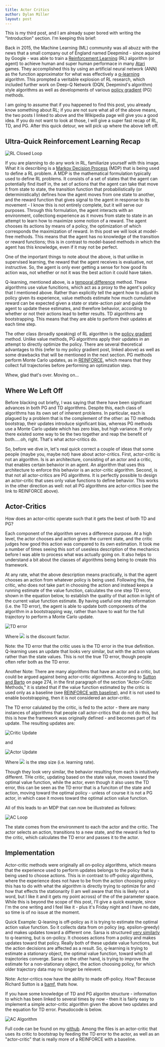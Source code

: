```yaml
---
title: Actor Critics
author: Dylan Miller
layout: post
---
```

This is my third post, and I am already super bored with writing the "Introduction" section. I'm keeping this brief:

Back in 2015, the Machine Learning (ML) community was all abuzz with the news that a small company out of England named Deepmind - since aquired by Google - was able to train a [Reinforcement Learning](https://en.wikipedia.org/wiki/Reinforcement_learning) (RL) algorithm (or agent) to achieve human and super human performace in many [Atari](https://www.nature.com/articles/nature14236) games. They accomplished this by using an artificial neural network (ANN) as the function approximator for what was effectively a [q-learning](https://dylanamiller.github.io/2019/12/17/temporal-difference-learning.html) algorithm. This prompted a veritable explosion of RL research, which included further work on Deep-Q Network (DQN, Deepmind's algorithm) style algorithms as well as developments of various [policy gradient](https://dylanamiller.github.io/2019/12/25/policy-gradients.html) (PG) methods.

I am going to assume that if you happened to find this post, you already know something about RL; if you are not sure what all of the above means, the two posts I linked to above and the Wikipedia page will give you a good idea. If you do not want to look at those, I will give a super fast recap of RL, TD, and PG. After this quick detour, we will pick up where the above left off.

## **Ultra-Quick Reinforcement Learning Recap**

![](/assets/images/actor_critic/rl_loop.png "RL Closed Loop")

If you are planning to do any work in RL, familiarize yourself with this image. What it is describing is a [Markov Decision Process](https://en.wikipedia.org/wiki/Markov_decision_process) (MDP) that is being used to define a RL problem. A MDP is the mathematical formulation typically used to define RL problems. It consists of a set of states that the agent can potentially find itself in, the set of actions that the agent can take that move it from state to state, the transition function that probabilistically (or deterministically) defines how the agent moves from one state to another, and the reward function that gives signal to the agent in response to its movement - I know this is not entirely complete, but it will serve our purposes. Through this formulation, the agent interacts with an environment, collectiong experience as it moves from state to state in an attempt to learn how to maximize some notion of a reward. The agent chooses its actions by means of a policy, the optimization of which corresponds the maximization of reward. In this post we will look at model-free methods. This means that the agent has no knowledge of the transition or reward functions; this is in contrast to model-based methods in which the agent has this knowledge, even if it may not be perfect.

One of the important things to note about the above, is that unlike in supervised learning, the reward that the agent receives is evaluative, not instructive. So, the agent is only ever getting a sense for how good its action was, not whether or not it was the best action it could have taken.

Q-learning, mentioned above, is a [temporal difference](https://cling.csd.uwo.ca/cs346a/extra/tdgammon.pdf) method. These algorithms use value funcitions, which act as a proxy to the agent's policy that I mentioned above. Rather than explicitly tell the agent how to adjust its policy given its experience, value methods estimate how much cumulative reward can be expected given a state or state-action pair and guide the agent to update these estimates, and therefore behavior, according to whether or not their actions lead to better results. TD algorithms are bootstrapping. This means that they are able to perform their updates at each time step.

The other class (broadly speaking) of RL algorithm is the [policy gradient](https://papers.nips.cc/paper/1713-policy-gradient-methods-for-reinforcement-learning-with-function-approximation.pdf) method. Unlike value methods, PG algorithms apply their updates in an attempt to directly optimize the policy. There are several theoretical advantages to this (refer to my policy gradient post, linked above) as well as some drawbacks that will be mentioned in the next section. PG methods perform Monte Carlo updates, as in [REINFORCE](http://www-anw.cs.umass.edu/~barto/courses/cs687/williams92simple.pdf), which means that they collect full trajectories before performing an optimzation step.

Whew, glad that's over. Moving on...

## **Where We Left Off**

Before blacking out briefly, I was saying that there have been significant advances in both PG and TD algorithms. Despite this, each class of algorithms has its own set of inherent problems. In particular, each is plagued by a problem that is the complement of the other: as TD methods bootstrap, their updates introduce significant bias, whereas PG methods use a Monte Carlo update which has zero bias, but high variance. If only there existed some way to tie the two together and reap the benefit of both.....oh, right. That's what actor-critics do.

So, before we dive in, let's real quick correct a couple of ideas that some people (maybe you, maybe not) have about actor-critics. First, actor-critic is not an algorithm. Is is an architecture, consisting of an actor and a critic, that enables certain behavior in an agent. An algorithm that uses this architecture to enforce this behavior is an actor-critic algorithm. Second, is that not all actor-critics are PG algorithms. It is perfectly possible to design an actor-critic that uses only value functions to define behavior. This works in the other direction as well: not all PG algorithms are actor-critics (see the link to REINFORCE above). 

## **Actor-Critics**

How does an actor-critic operate such that it gets the best of both TD and PG?

Each component of the algorithm serves a difference purpose. At a high level, the actor chooses and action given the current state, and the critic judges how good this action was compared to its own estimation. It took me a number of times seeing this sort of usesless description of the mechanics before I was able to process what was actually going on. It also helps to understand a bit about the classes of algorithms being being to create this framework. 

At any rate, what the above description means practically, is that the agent chooses an action from whatever policy is being used. Following this, the critic, who does not take part in choosing the action and instead keeps a running estimate of the value function, calculates the one step TD error, shown in the equation below, to establish the quality of that action in light of the current value function estimate. By having useful one step information (i.e. the TD error), the agent is able to update both components of the algorithm in a bootstrapping way, rather than have to wait for the full trajectory to perform a Monte Carlo update.

![](/assets/images/actor_critic/td_error.png "TD error")

Where ![](/assets/images/actor_critic/gamma.png) is the discount factor.

Note: the TD error that the critic uses is the TD error in the true definition. Q-learning uses an update that looks very similar, but with the action values rather than the state values. This is not the true TD error, though people often refer both as the TD error.

Another Note: There are many algorithms that have an actor and a critic, but could be argued against being actor-critic algorithms. According to [Sutton and Barto](http://www.incompleteideas.net/book/bookdraft2017nov5.pdf) on page 274, in the first paragraph of the section "Actor-Critic Methods," it is stated that if the value function estimated by the critic is used only as a baseline (see [REINFORCE with baseline](https://dylanamiller.github.io/2019/12/25/policy-gradients.html)), and it is not used to enable bootstrapping, then it is not considered an actor-critic. 

The TD error calulated by the critic, is fed to the actor - there are many instances of algorithms that people call actor-critics that do not do this, but this is how the framework was originally defined -
and becomes part of its update. The resulting updates are:

![](/assets/images/actor_critic/critic_update.png "Critic Update")

and

![](/assets/images/actor_critic/actor_update.png "Actor Update")

Where ![](/assets/images/actor_critic/alpha.png) is the step size (i.e. learning rate).

Though they look very similar, the behavior resulting from each is intuitively different. THe critic, updating based on the state value, moves toward the optimal value function, while the actor, even though it also uses the TD error, this can be seen as the TD error that is a funciton of the state and action, moving toward the optimal policy - unless of course it is not a PG actor, in which case it moves toward the optimal action value function. 

All of this leads to an MDP that can now be illustrated as follows:

![](/assets/images/actor_critic/ac_loop.png "AC Loop")

The state comes from the environment to each the actor and the critic. The actor selects an action, transitions to a new state, and the reward is fed to the critic, which calculates the TD error and passes it to the actor.

## **Implementation**

Actor-critic methods were originally all on-policy algorithms, which means that the experience used to perform updates belongs to the policy that is being used to choose actions. This is in contrast to off-policy algorithms, where the experience does not have to be from the action choosing policy - this has to do with what the algorithm is directly trying to optimize for and how that effects the stationarity (I am well aware that this is likely not a word, but I like it and it gets my point across) of the of the parameter space. While this is beyond the scope of this post, I'll give a quick example, since I'm the one writing and I feel like it - plus it's Friday night and I have no date, so time is of no issue at the moment. 

Quick Example: Q-leaning is off-policy as it is trying to estimate the optimal action value function. So it collects data from on policy (eg. epsilon-greedy) and makes updates toward a different one. Sarsa is structured [very similarly](https://dylanamiller.github.io/2019/12/17/temporal-difference-learning.html) to q-learning, but is on-policy. It chooses actions from a policy and makes updates toward that policy. Really both of these update value functions, but the action decisions are affected as a result. So, q-learning is trying to estimate a stationary object, the optimal value function, toward which all trajectories converge. Sarsa on the other hand, is trying to improve the estimate for a non-stationary object, the action choosing policy, for which older trajectory data may no longer be relevent. 

Note: Actor-critics now have the ability to made off-policy. How? Because Richard Sutton is a [bamf](https://arxiv.org/pdf/1205.4839.pdf), thats how.

If you have some knowledge of TD and PG algoritm structure - information to which has been linked to several times by now - then it is fairly easy to implement a simple actor-critic algorithm given the above two updates and the equation for TD error. Pseudocode is below.

![](/assets/images/actor_critic/ac_algorithm.png "AC Algorithm")

Full code can be found on my [github](https://github.com/dylanamiller/actor_critic). Among the files is an actor-critic that uses its critic to bootstrap by feeding the TD error to the actor, as well as an "actor-critic" that is really more of a REINFORCE with a baseline.


